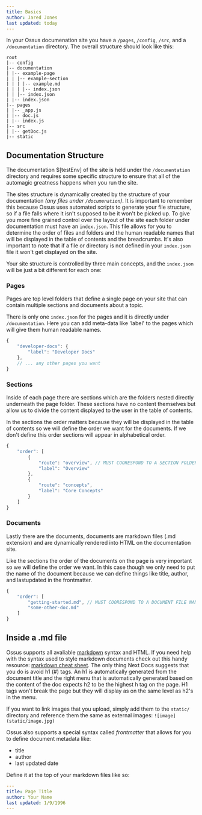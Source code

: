 ```yaml
---
title: Basics
author: Jared Jones
last updated: today
---
```


In your Ossus documenation site you have a `/pages`, `/config`, `/src`, and a `/documentation` directory. The overall structure should look like this:

```text
root
|-- config
|-- documentation
| |-- example-page
| | |-- example-section
| | | |-- example.md
| | | |-- index.json
| | |-- index.json
| |-- index.json
|-- pages
| |-- _app.js
| |-- doc.js
| |-- index.js
|-- src
| |-- getDoc.js
|-- static
```

## Documentation Structure

The documentation $[testEnv] of the site is held under the `/documentation` directory and requires some specific structure to ensure that all of the automagic greatness happens when you run the site.

The sites structure is dynamically created by the structure of your documentation *(any files under `/documenation`)*. It is important to remember this because Ossus uses automated scripts to generate your file structure, so if a file falls where it isn't supposed to be it won't be picked up. To give you more fine grained control over the layout of the site each folder under documentation must have an `index.json`. This file allows for you to determine the order of files and folders and the human readable names that will be displayed in the table of contents and the breadcrumbs. It's also important to note that if a file or directory is not defined in your `index.json` file it won't get displayed on the site.

Your site structure is controlled by three main concepts, and the `index.json` will be just a bit different for each one:

### Pages

Pages are top level folders that define a single page on your site that can contain multiple sections and documents about a topic.

There is only one `index.json` for the pages and it is directly under `/documentation`. Here you can add meta-data like 'label' to the pages which will give them human readable names.

```js
{
    "developer-docs": {
        "label": "Developer Docs"
    },
    // ... any other pages you want
}
```

### Sections

Inside of each page there are sections which are the folders nested directly underneath the page folder. These sections have no content themselves but allow us to divide the content displayed to the user in the table of contents.

In the sections the order matters because they will be displayed in the table of contents so we will define the order we want for the documents. If we don't define this order sections will appear in alphabetical order.

```js
{
    "order": [
        {
            "route": "overview", // MUST COORESPOND TO A SECTION FOLDER NAME
            "label": "Overview"
        },
        {
            "route": "concepts",
            "label": "Core Concepts"
        }
    ]
}
```

### Documents

Lastly there are the documents, documents are markdown files (.md extension) and are dynamically rendered into HTML on the documentation site.

Like the sections the order of the documents on the page is very important so we will define the order we want. In this case though we only need to put the name of the document because we can define things like title, author, and lastupdated in the frontmatter.

```js
{
    "order": [
        "getting-started.md", // MUST COORESPOND TO A DOCUMENT FILE NAME
        "some-other-doc.md"
    ]
}
```

## Inside a .md file

Ossus supports all avaliable [markdown](https://en.wikipedia.org/wiki/Markdown) syntax and HTML. If you need help with the syntax used to style markdown documents check out this handy resource: [markdown cheat sheet](https://www.markdownguide.org/cheat-sheet/). The only thing Next Docs suggests that you do is avoid h1 (#) tags. An h1 is automatically generated from the document title and the right menu that is automatically generated based on the content of the doc expects h2 to be the highest h tag on the page. H1 tags won't break the page but they will display as on the same level as h2's in the menu.

If you want to link images that you upload, simply add them to the `static/` directory and reference them the same as external images: `![image](static/image.jpg)`

Ossus also supports a special syntax called *frontmatter* that allows for you to define document metadata like:

- title
- author
- last updated date

Define it at the top of your markdown files like so:

```yaml
---
title: Page Title
author: Your Name
last updated: 1/9/1996
---
```
